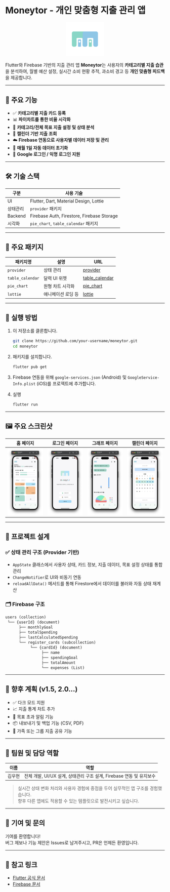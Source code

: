 # Moneytor - 개인 맞춤형 지출 관리 앱

<div align="center">
  <img src="assets/icon/app_icon.png" width="120" alt="Moneytor Icon" />
</div>

Flutter와 Firebase 기반의 지출 관리 앱 **Moneytor**는 사용자의 **카테고리별 지출 습관**을 분석하여, 월별 예산 설정, 실시간 소비 현황 추적, 과소비 경고 등 **개인 맞춤형 피드백**을 제공합니다.

---

## 📱 주요 기능

- ✅ **카테고리별 지출 카드 등록**
- 📊 **파이차트를 통한 비율 시각화**
- 🎯 **카테고리/전체 목표 지출 설정 및 상태 분석**
- 📅 **캘린더 기반 지출 조회**
- ☁️ **Firebase 연동으로 사용자별 데이터 저장 및 관리**
- 🔄 **매월 1일 자동 데이터 초기화**
- 👤 **Google 로그인 / 익명 로그인 지원**

---

## 🛠️ 기술 스택

| 구분     | 사용 기술                                  |
| -------- | ------------------------------------------ |
| UI       | Flutter, Dart, Material Design, Lottie     |
| 상태관리 | `provider` 패키지                          |
| Backend  | Firebase Auth, Firestore, Firebase Storage |
| 시각화   | `pie_chart`, `table_calendar` 패키지       |

---

## 🧩 주요 패키지

| 패키지명         | 설명               | URL                                                       |
| ---------------- | ------------------ | --------------------------------------------------------- |
| `provider`       | 상태 관리          | [provider](https://pub.dev/packages/provider)             |
| `table_calendar` | 달력 UI 위젯       | [table_calendar](https://pub.dev/packages/table_calendar) |
| `pie_chart`      | 원형 차트 시각화   | [pie_chart](https://pub.dev/packages/pie_chart)           |
| `lottie`         | 애니메이션 로딩 등 | [lottie](https://pub.dev/packages/lottie)                 |

---

## 🚀 실행 방법

1. 이 저장소를 클론합니다.

   ```bash
   git clone https://github.com/your-username/moneytor.git
   cd moneytor
   ```

2. 패키지를 설치합니다.

   ```bash
   flutter pub get
   ```

3. Firebase 연동을 위해 `google-services.json` (Android) 및 `GoogleService-Info.plist` (iOS)를 프로젝트에 추가합니다.

4. 실행
   ```bash
   flutter run
   ```

---

## 🖼️ 주요 스크린샷

| 홈 페이지                             | 로그인 페이지                           | 그래프 페이지                           | 캘린더 페이지                                 |
| ------------------------------------- | --------------------------------------- | --------------------------------------- | --------------------------------------------- |
| ![home](/assets/screenshots/home.png) | ![login](/assets/screenshots/login.png) | ![graph](/assets/screenshots/graph.png) | ![calendar](/assets/screenshots/calendar.png) |

---

## 🧠 프로젝트 설계

### ✅ 상태 관리 구조 (Provider 기반)

- `AppState` 클래스에서 사용자 상태, 카드 정보, 지출 데이터, 목표 설정 상태를 통합 관리
- `ChangeNotifier`로 UI와 비동기 연동
- `reloadAllData()` 메서드를 통해 Firestore에서 데이터를 불러와 자동 상태 재계산

### 🗂️ Firebase 구조

```
users (collection)
 └── {userId} (document)
      ├── monthlyGoal
      ├── totalSpending
      ├── lastCalculatedSpending
      └── register_cards (subcollection)
           └── {cardId} (document)
                ├── name
                ├── spendingGoal
                ├── totalAmount
                └── expenses (List)
```

---

## 🔧 향후 계획 (v1.5, 2.0…)

- ✅ 다크 모드 지원
- 📈 지출 통계 차트 추가
- 🔔 목표 초과 알림 기능
- 📦 내보내기 및 백업 기능 (CSV, PDF)
- 👥 가족 또는 그룹 지출 공유 기능

---

## 👤 팀원 및 담당 역할

| 이름   | 역할                                                                 |
| ------ | -------------------------------------------------------------------- |
| 김우현 | 전체 개발, UI/UX 설계, 상태관리 구조 설계, Firebase 연동 및 유지보수 |

> 실시간 상태 변화 처리와 사용자 경험에 중점을 두어 실무적인 앱 구조를 경험했습니다.  
> 향후 다른 앱에도 적용할 수 있는 템플릿으로 발전시키고 싶습니다.

---

## 🤝 기여 및 문의

기여를 환영합니다!  
버그 제보나 기능 제안은 Issues로 남겨주시고, PR은 언제든 환영입니다.

---

## 🔗 참고 링크

- [Flutter 공식 문서](https://flutter.dev/)
- [Firebase 문서](https://firebase.google.com/docs)
